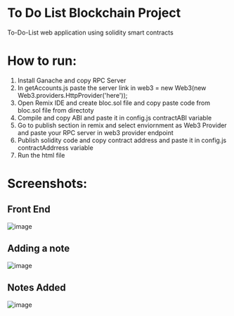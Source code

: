 # To Do List Blockchain Project
 To-Do-List web application using solidity smart contracts
 
 # How to run:
 1. Install Ganache and copy RPC Server
 2. In getAccounts.js paste the server link in web3 = new Web3(new Web3.providers.HttpProvider('here'));
 3. Open Remix IDE and create bloc.sol file and copy paste code from bloc.sol file from directoty
 4. Compile and copy ABI and paste it in config.js contractABI variable
 5. Go to publish section in remix and select enviornment as Web3 Provider and paste your RPC server in web3 provider endpoint
 6. Publish solidity code and copy contract address and paste it in config.js contractAddrress variable
 7. Run the html file 


# Screenshots:

## Front End
![image](https://user-images.githubusercontent.com/76874958/163770416-fdb55b95-9cce-4d70-9618-d5879f3d44be.png)

## Adding a note
![image](https://user-images.githubusercontent.com/76874958/163770462-d3c1ebb8-a110-4e9e-b538-b994729174f1.png)

## Notes Added
![image](https://user-images.githubusercontent.com/76874958/163770504-dcfdcfb5-07e1-4e50-ad34-71fb9045412d.png)
